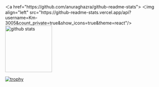 <p align="left"> 
 ＜a href="https://github.com/anuraghazra/github-readme-stats">
  ＜img align="left" src="https://github-readme-stats.vercel.app/api?username=Km-3005&count_private=true&show_icons=true&theme=react"/>
 
  <img alt="github stats" height="150px" src="https://github-readme-stats.vercel.app/api?username=Km-3005&count_private=true&show_icons=true&show_icons=true&theme=onedark" />
</p>

[![trophy](https://github-profile-trophy.vercel.app/?username=Km-3005&theme=onedark&column=7
)](https://github.com/ryo-ma/github-profile-trophy)
